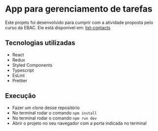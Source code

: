 # App para gerenciamento de tarefas
Este projeto foi desenvolvido para cumprir com a atividade proposta pelo curso da EBAC. Ele está disponivel em: [list-contacts](https://list-tasks-three.vercel.app/)

## Tecnologias utilizadas
- React
- Redux
- Styled Components
- Typescript
- EsLint
- Prettier

## Execução
- Fazer um clone desse repositório
- No terminal rodar o comando `npm install`
- No terminal rodar o comando `npm run dev`
- Abrir o projeto no seu navegador com a porta indicada no terminal
